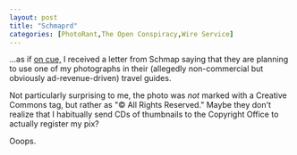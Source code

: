 ```yaml
---
layout: post
title: "Schmaprd"
categories: [PhotoRant,The Open Conspiracy,Wire Service]
---
```

...as if <a href="http://www.botzilla.com/blog/archives/000603.html">on cue,</a> I received a letter from Schmap saying that they are planning to use one of my photographs in their (allegedly non-commercial but obviously ad-revenue-driven) travel guides.

Not particularly surprising to me, the photo was <i>not</i> marked with a Creative Commons tag, but rather as "&copy; All Rights Reserved."  Maybe they don't realize that I habitually send CDs of thumbnails to the Copyright Office to actually register my pix?

Ooops.



